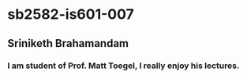 # sb2582-is601-007
## Sriniketh Brahamandam

### I am student of Prof. Matt Toegel, I really enjoy his lectures.
